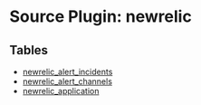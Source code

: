 # Source Plugin: newrelic

## Tables

- [newrelic_alert_incidents](tables/newrelic_alert_incidents)
- [newrelic_alert_channels](tables/newrelic_alert_channels)
- [newrelic_application](tables/newrelic_applications)
